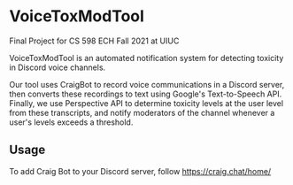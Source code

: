 # VoiceToxModTool
Final Project for CS 598 ECH Fall 2021 at UIUC

VoiceToxModTool is an automated notification system for detecting toxicity in Discord voice channels. 

Our tool uses CraigBot to record voice communications in a Discord server, then converts these recordings to text using Google's Text-to-Speech API. Finally, we use Perspective API to determine toxicity levels at the user level from these transcripts, and notify moderators of the channel whenever a user's levels exceeds a threshold.

## Usage
To add Craig Bot to your Discord server, follow https://craig.chat/home/
